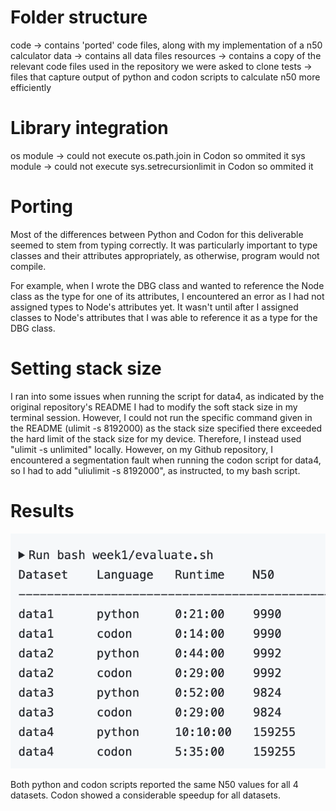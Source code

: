 # Folder structure

code -> contains 'ported' code files, along with my implementation of a n50 calculator
data -> contains all data files
resources -> contains a copy of the relevant code files used in the repository we were asked to clone
tests -> files that capture output of python and codon scripts to calculate n50 more efficiently

# Library integration

os module -> could not execute os.path.join in Codon so ommited it
sys module -> could not execute sys.setrecursionlimit in Codon so ommited it

# Porting

Most of the differences between Python and Codon for this deliverable seemed to stem from typing correctly.
It was particularly important to type classes and their attributes appropriately, as otherwise, program would not compile.

For example, when I wrote the DBG class and wanted to reference the Node class as the type for one of its attributes,
I encountered an error as I had not assigned types to Node's attributes yet. It wasn't until after I assigned classes
to Node's attributes that I was able to reference it as a type for the DBG class.

# Setting stack size

I ran into some issues when running the script for data4, as indicated by the original repository's README I had to
modify the soft stack size in my terminal session. However, I could not run the specific command given in the README
(ulimit -s 8192000) as the stack size specified there exceeded the hard limit of the stack size for my device. Therefore,
I instead used "ulimit -s unlimited" locally. However, on my Github repository, I encountered a segmentation fault when
running the codon script for data4, so I had to add "uliulimit -s 8192000", as instructed, to my bash script.

# Results

![Results Table](results.png)

Both python and codon scripts reported the same N50 values for all 4 datasets. Codon showed a considerable speedup for
all datasets.
